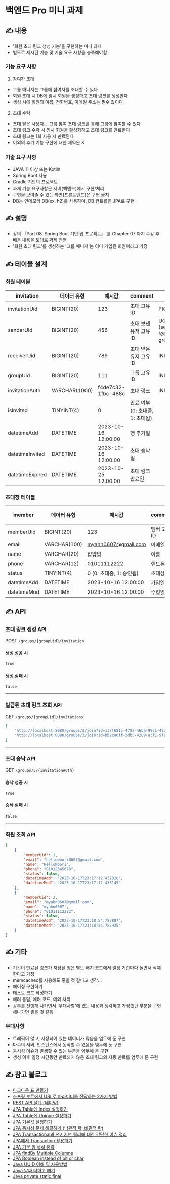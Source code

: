 # 백엔드 Pro 미니 과제
## ✍️ 내용
- '회원 초대 링크 생성 기능'을 구현하는 미니 과제
- 별도로 제시된 기능 및 기술 요구 사항을 충족해야함

### 기능 요구 사항
1) 참여자 초대
- 그룹 매니저는 그룹에 참여자를 초대할 수 있다
- 회원 초대 시 DB에 임시 회원을 생성하고 초대 링크를 생성한다
- 생성 시에 회원의 이름, 전화번호, 이메일 주소는 필수 값이다

2) 초대 수락
- 초대 받은 사용자는 그룹 참여 초대 링크를 통해 그룹에 참여할 수 있다
- 초대 링크 수락 시 임시 회원을 활성화하고 초대 링크를 만료한다
- 초대 링크는 1회 사용 시 만료된다
- 이외의 추가 기능 구현에 대한 제약은 X

### 기술 요구 사항
- JAVA 11 이상 또는 Kotiln
- Spring Boot 사용
- Gradle 기반의 프로젝트
- 과제 기능 요구사항은 서버(백엔드)에서 구현/처리
- 구현을 보여줄 수 있는 화면(프론트엔드)은 구현 금지
- DB는 인메모리 DB(ex. h2)를 사용하며, DB 컨트롤은 JPA로 구현


## ✍️ 설명
- 강의 『Part 08. Spring Boot 기반 웹 프로젝트』 를 Chapter 07 까지 수강 후 배운 내용을 토대로 과제 진행
- '회원 초대 링크'를 생성하는 '그룹 매니저'는 이미 가입된 회원이라고 가정

## ✍️ 테이블 설계
### 회원 테이블
| invitation      | 데이터 유형        | 예시값                 | comment                | 비고                                    |
|-----------------|---------------|---------------------|------------------------|---------------------------------------|
| invitationUid   | BIGINT(20)    | 123                 | 초대 고유 ID               | PK, AI                                |
| senderUid       | BIGINT(20)    | 456                 | 초대 보낸 유저 고유 ID         | UQ (senderUid, receiverUid, groupUid) |
| receiverUid     | BIGINT(20)    | 789                 | 초대 받은 유저 고유 ID         | INDEX                                 |
| groupUid        | BIGINT(20)    | 111                 | 그룹 고유 ID               | INDEX                                 |
| invitationAuth  | VARCHAR(1000) | f4de7c32-1fbc-488c  | 초대 링크                  | INDEX	                                |
| isInvited       | TINYINT(4)    | 0	                  | 만료 여부 (0: 초대중, 1: 초대됨) |                                       |
| datetimeAdd     | DATETIME      | 2023-10-16 12:00:00 | 행 추가일                  |                                       |
| datetimeInvited | DATETIME      | 2023-10-16 12:00:00 | 초대 승낙일                 |                                       |
| datetimeExpired | DATETIME      | 2023-10-25 12:00:00 | 초대 링크 만료일              |                                       |

### 초대장 테이블
| member      | 데이터 유형       | 예시값                 | comment  | 비고     |
|-------------|--------------|---------------------|----------|--------|
| memberUid   | BIGINT(20)   | 123                 | 멤버 고유 ID | PK, AI |
| email       | VARCHAR(100) | myahn0607@gmail.com | 이메일      | UQ     |
| name        | VARCHAR(20)  | 얍얍얍                 | 이름       |
| phone       | VARCHAR(12)  | 01011112222         | 핸드폰번호    |
| status      | TINYINT(4)   | 0 (0: 초대중, 1: 승인됨)  | 초대상태     |
| datetimeAdd | DATETIME     | 2023-10-16 12:00:00 | 가입일      |
| datetimeMod | DATETIME     | 2023-10-16 12:00:00 | 수정일      |

## ✍️ API
### 초대 링크 생성 API
POST `/groups/{groupUid}/invitation`
#### 생성 성공 시
```
true
```

#### 생성 실패 시
```
false
```

***

### 발급된 초대 링크 조회 API
GET `/groups/{groupUid}/invitations`
```json
[
    "http://localhost:8080/groups/3/join?id=137f681c-4792-46ba-9971-47293dfc5389",
    "http://localhost:8080/groups/3/join?id=bb2ca0ff-3db5-4209-a3f1-9fad997d4178"
]
```

***


### 초대 승낙 API
GET `/groups/3/{invitationAuth}`
#### 승낙 성공 시
```
true
```

#### 승낙 실패 시
```
false
```

***

### 회원 조회 API
```json
[
    {
        "memberUid": 1,
        "email": "hellowoori0607@gmail.com",
        "name": "HelloWoori",
        "phone": "01012345678",
        "status": false,
        "datetimeAdd": "2023-10-17T23:17:12.432828",
        "datetimeMod": "2023-10-17T23:17:12.433145"
    },
    {
        "memberUid": 2,
        "email": "myahn0607@gmail.com",
        "name": "myahn0607",
        "phone": "01011112222",
        "status": false,
        "datetimeAdd": "2023-10-17T23:18:54.787887",
        "datetimeMod": "2023-10-17T23:18:54.787935"
    }
]
```

## ✍️ 기타
- 기간이 만료된 링크가 저장된 행은 별도 배치 코드에서 일정 기간마다 돌면서 삭제한다고 가정
- memcached를 사용해도 좋을 것 같다고 생각...
- 페이징 구현하기
- 테스트 코드 작성하기
- 에러 응답, 에러 코드, 예외 처리
- 공부를 진행해 나가면서 '우대사항'에 있는 내용과 생각하고 가정했던 부분을 구현해나가면 좋을 것 같음

### 우대사항
- 트래픽이 많고, 저장되어 있는 데이터가 많음을 염두에 둔 구현
- 다수의 서버, 인스턴스에서 동작할 수 있음을 염두에 둔 구현
- 동시성 이슈가 발생할 수 있는 부분을 염두에 둔 구현
- 생성 이후 일정 시간동안 만료되지 않은 초대 링크의 자동 만료를 염두에 둔 구현

## ✍️ 참고 블로그
- [마크다운 표 만들기](https://inasie.github.io/it%EC%9D%BC%EB%B0%98/%EB%A7%88%ED%81%AC%EB%8B%A4%EC%9A%B4-%ED%91%9C-%EB%A7%8C%EB%93%A4%EA%B8%B0/)
- [스프링 부트에서 URL로 파라미터를 전달하는 2가지 방법](https://youngjinmo.github.io/2021/01/spring-request-parameter/)
- [REST API 설계 (네이밍)](https://server-engineer.tistory.com/886)
- [JPA Table에 Index 설정하기](https://herojoon-dev.tistory.com/142)
- [JPA Table에 Unique 설정하기](https://velog.io/@hwan2da/JPA-Columnuniquetrue-UniqueConstraints)
- [JPA 기본값 설정하기](https://velog.io/@minji/%EC%8A%A4%ED%94%84%EB%A7%81%EB%B6%80%ED%8A%B8-JPA-%EC%97%94%ED%8B%B0%ED%8B%B0-%EC%BB%AC%EB%9F%BC-default-value-%EC%84%A4%EC%A0%95%ED%95%98%EA%B8%B0-ColumnDefault-Builder.Default-%EC%B0%A8%EC%9D%B4)
- [JPA 동시성 문제 해결하기 (낙관적 락, 비관적 락)](https://braindisk.tistory.com/89)
- [JPA Transactional과 쓰기지연 쿼리에 대한 간단한 이슈 정리](https://beaniejoy.tistory.com/91)
- [JPA에서 Transaction 활용하기](https://velog.io/@stpn94/JPA%EC%97%90%EC%84%9C-Transaction-%ED%99%9C%EC%9A%A9%ED%95%98%EA%B8%B0-1)
- [JPA 기본 키 생성 전략](https://velog.io/@gillog/JPA-%EA%B8%B0%EB%B3%B8-%ED%82%A4-%EC%83%9D%EC%84%B1-%EC%A0%84%EB%9E%B5IDENTITY-SEQUENCE-TABLE)
- [JPA findBy Multiple Columns](https://bushansirgur.in/spring-data-jpa-finder-query-methods-by-multiple-field-names-with-examples/)
- [JPA Boolean instead of bit or char](https://stackoverflow.com/questions/3383169/hibernate-jpa-mysql-and-tinyint1-for-boolean-instead-of-bit-or-char)
- [Java UUID 이해 및 사용방법](https://adjh54.tistory.com/142)
- [Java 날짜 더하고 빼기](https://blog.leocat.kr/notes/2017/07/25/java-add-days)
- [Java private static final](https://zorba91.tistory.com/275)
